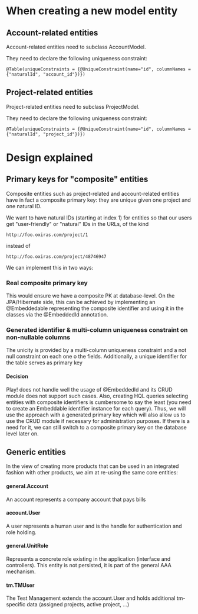When creating a new model entity
================================

Account-related entities
------------------------
Account-related entities need to subclass AccountModel.

They need to declare the following uniqueness constraint:

    @Table(uniqueConstraints = {@UniqueConstraint(name="id", columnNames = {"naturalId", "account_id"})})

Project-related entities
------------------------
Project-related entities need to subclass ProjectModel.

They need to declare the following uniqueness constraint:

    @Table(uniqueConstraints = {@UniqueConstraint(name="id", columnNames = {"naturalId", "project_id"})})


Design explained
================

Primary keys for "composite" entities
-------------------------------------

Composite entities such as project-related and account-related entities have in fact a composite primary key: they are unique given one project and one natural ID.

We want to have natural IDs (starting at index 1) for entities so that our users get "user-friendly" or "natural" IDs in the URLs, of the kind

    http://foo.oxiras.com/project/1

instead of

    http://foo.oxiras.com/project/48746947


We can implement this in two ways:

### Real composite primary key
This would ensure we have a composite PK at database-level. On the JPA/Hibernate side, this can be achieved by implementing an @Embeddedable representing the composite identifier and using
it in the classes via the @EmbeddedId annotation.

### Generated identifier & multi-column uniqueness constraint on non-nullable columns
The unicity is provided by a multi-column uniqueness constraint and a not null constraint on each one o the fields.
Additionally, a unique identifier for the table serves as primary key



#### Decision
Play! does not handle well the usage of @EmbeddedId and its CRUD module does not support such cases. Also, creating HQL queries selecting entities with composite identifiers
is cumbersome to say the least (you need to create an Embeddable identifier instance for each query). Thus, we will use the approach with a generated primary key which will also allow us to use
the CRUD module if necessary for administration purposes. If there is a need for it, we can still switch to a composite primary key on the database level later on.


Generic entities
----------------

In the view of creating more products that can be used in an integrated fashion with other products, we aim at re-using the same core entities:

#### general.Account
An account represents a company account that pays bills

#### account.User
A user represents a human user and is the handle for authentication and role holding.

#### general.UnitRole
Represents a concrete role existing in the application (interface and controllers).
This entity is not persisted, it is part of the general AAA mechanism.

#### tm.TMUser
The Test Management extends the account.User and holds additional tm-specific data (assigned projects, active project, ...)


